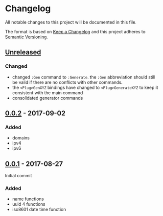 # Changelog
All notable changes to this project will be documented in this file.

The format is based on [Keep a Changelog](http://keepachangelog.com/en/1.0.0/)
and this project adheres to [Semantic Versioning](http://semver.org/spec/v2.0.0.html).

## [Unreleased]
### Changed
- changed `:Gen` command to `:Generate`. the `:Gen` abbreviation should still
  be valid if there are no conflicts with other commands.
- the `<Plug>GenXYZ` bindings have changed to `<Plug>GenerateXYZ` to keep it
  consistent with the main command
- consolidated generator commands

## [0.0.2] - 2017-09-02
### Added
- domains
- ipv4
- ipv6

## [0.0.1] - 2017-08-27
Initial commit

### Added
- name functions
- uuid 4 functions
- iso8601 date time function


[Unreleased]: https://github.com/nicwest/vim-generate/compare/0.0.2...HEAD
[0.0.2]: https://github.com/nicwest/vim-generate/compare/0.0.1...0.0.2
[0.0.1]: https://github.com/nicwest/vim-generate/commit/00c9bec55c0d5ebdfc5e048814ea6a68a7ec3651
